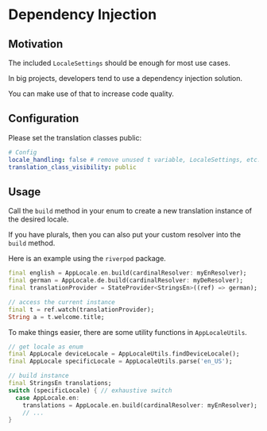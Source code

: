 # Dependency Injection

## Motivation

The included `LocaleSettings` should be enough for most use cases.

In big projects, developers tend to use a dependency injection solution.

You can make use of that to increase code quality.

## Configuration

Please set the translation classes public:

```yaml
# Config
locale_handling: false # remove unused t variable, LocaleSettings, etc.
translation_class_visibility: public
```

## Usage

Call the `build` method in your enum to create a new translation instance of the desired locale.

If you have plurals, then you can also put your custom resolver into the `build` method.

Here is an example using the `riverpod` package.

```dart
final english = AppLocale.en.build(cardinalResolver: myEnResolver);
final german = AppLocale.de.build(cardinalResolver: myDeResolver);
final translationProvider = StateProvider<StringsEn>((ref) => german); // set it

// access the current instance
final t = ref.watch(translationProvider);
String a = t.welcome.title;
```

To make things easier, there are some utility functions in `AppLocaleUtils`.

```dart
// get locale as enum
final AppLocale deviceLocale = AppLocaleUtils.findDeviceLocale();
final AppLocale specificLocale = AppLocaleUtils.parse('en_US');

// build instance
final StringsEn translations;
switch (specificLocale) { // exhaustive switch
  case AppLocale.en:
    translations = AppLocale.en.build(cardinalResolver: myEnResolver);
    // ...
}
```